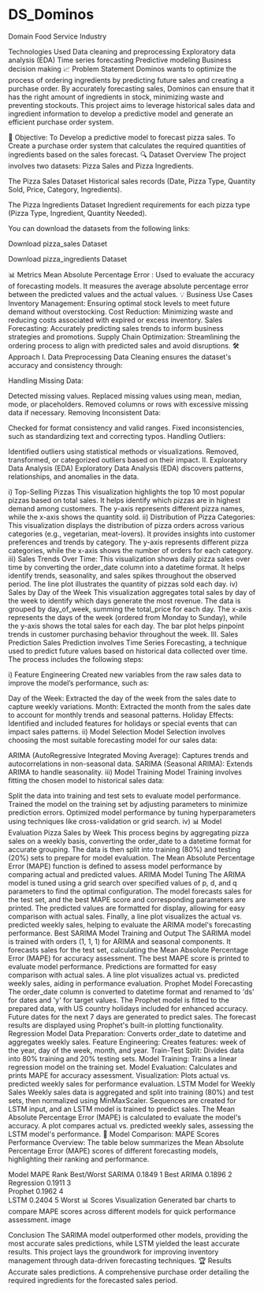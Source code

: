 # DS_Dominos

Domain
Food Service Industry

Technologies Used
Data cleaning and preprocessing
Exploratory data analysis (EDA)
Time series forecasting
Predictive modeling
Business decision making
📈 Problem Statement
Dominos wants to optimize the process of ordering ingredients by predicting future sales and creating a purchase order. By accurately forecasting sales, Dominos can ensure that it has the right amount of ingredients in stock, minimizing waste and preventing stockouts. This project aims to leverage historical sales data and ingredient information to develop a predictive model and generate an efficient purchase order system.

🎯 Objective:
To Develop a predictive model to forecast pizza sales.
To Create a purchase order system that calculates the required quantities of ingredients based on the sales forecast.
🔍 Dataset Overview
The project involves two datasets: Pizza Sales and Pizza Ingredients.

The Pizza Sales Dataset Historical sales records (Date, Pizza Type, Quantity Sold, Price, Category, Ingredients).

The Pizza Ingredients Dataset Ingredient requirements for each pizza type (Pizza Type, Ingredient, Quantity Needed).

You can download the datasets from the following links:

Download pizza_sales Dataset

Download pizza_ingredients Dataset

📊 Metrics
Mean Absolute Percentage Error : Used to evaluate the accuracy of forecasting models. It measures the average absolute percentage error between the predicted values and the actual values.
💡 Business Use Cases
Inventory Management: Ensuring optimal stock levels to meet future demand without overstocking.
Cost Reduction: Minimizing waste and reducing costs associated with expired or excess inventory.
Sales Forecasting: Accurately predicting sales trends to inform business strategies and promotions.
Supply Chain Optimization: Streamlining the ordering process to align with predicted sales and avoid disruptions.
🛠️ Approach
I. Data Preprocessing
Data Cleaning ensures the dataset's accuracy and consistency through:

Handling Missing Data:

Detected missing values.
Replaced missing values using mean, median, mode, or placeholders.
Removed columns or rows with excessive missing data if necessary.
Removing Inconsistent Data:

Checked for format consistency and valid ranges.
Fixed inconsistencies, such as standardizing text and correcting typos.
Handling Outliers:

Identified outliers using statistical methods or visualizations.
Removed, transformed, or categorized outliers based on their impact.
II. Exploratory Data Analysis (EDA)
Exploratory Data Analysis (EDA) discovers patterns, relationships, and anomalies in the data.

i) Top-Selling Pizzas
This visualization highlights the top 10 most popular pizzas based on total sales.
It helps identify which pizzas are in highest demand among customers.
The y-axis represents different pizza names, while the x-axis shows the quantity sold.
ii) Distribution of Pizza Categories:
This visualization displays the distribution of pizza orders across various categories (e.g., vegetarian, meat-lovers).
It provides insights into customer preferences and trends by category.
The y-axis represents different pizza categories, while the x-axis shows the number of orders for each category.
iii) Sales Trends Over Time:
This visualization shows daily pizza sales over time by converting the order_date column into a datetime format.
It helps identify trends, seasonality, and sales spikes throughout the observed period.
The line plot illustrates the quantity of pizzas sold each day.
iv) Sales by Day of the Week
This visualization aggregates total sales by day of the week to identify which days generate the most revenue.
The data is grouped by day_of_week, summing the total_price for each day.
The x-axis represents the days of the week (ordered from Monday to Sunday), while the y-axis shows the total sales for each day.
The bar plot helps pinpoint trends in customer purchasing behavior throughout the week.
III. Sales Prediction
Sales Prediction involves Time Series Forecasting, a technique used to predict future values based on historical data collected over time. The process includes the following steps:

i) Feature Engineering
Created new variables from the raw sales data to improve the model’s performance, such as:

Day of the Week: Extracted the day of the week from the sales date to capture weekly variations.
Month: Extracted the month from the sales date to account for monthly trends and seasonal patterns.
Holiday Effects: Identified and included features for holidays or special events that can impact sales patterns.
ii) Model Selection
Model Selection involves choosing the most suitable forecasting model for our sales data:

ARIMA (AutoRegressive Integrated Moving Average): Captures trends and autocorrelations in non-seasonal data.
SARIMA (Seasonal ARIMA): Extends ARIMA to handle seasonality.
iii) Model Training
Model Training involves fitting the chosen model to historical sales data:

Split the data into training and test sets to evaluate model performance.
Trained the model on the training set by adjusting parameters to minimize prediction errors.
Optimized model performance by tuning hyperparameters using techniques like cross-validation or grid search.
iv) 📊 Model Evaluation
Pizza Sales by Week
This process begins by aggregating pizza sales on a weekly basis, converting the order_date to a datetime format for accurate grouping.
The data is then split into training (80%) and testing (20%) sets to prepare for model evaluation.
The Mean Absolute Percentage Error (MAPE) function is defined to assess model performance by comparing actual and predicted values.
ARIMA Model Tuning
The ARIMA model is tuned using a grid search over specified values of p, d, and q parameters to find the optimal configuration.
The model forecasts sales for the test set, and the best MAPE score and corresponding parameters are printed.
The predicted values are formatted for display, allowing for easy comparison with actual sales.
Finally, a line plot visualizes the actual vs. predicted weekly sales, helping to evaluate the ARIMA model's forecasting performance.
Best SARIMA Model Training and Output
The SARIMA model is trained with orders (1, 1, 1) for ARIMA and seasonal components.
It forecasts sales for the test set, calculating the Mean Absolute Percentage Error (MAPE) for accuracy assessment.
The best MAPE score is printed to evaluate model performance.
Predictions are formatted for easy comparison with actual sales.
A line plot visualizes actual vs. predicted weekly sales, aiding in performance evaluation.
Prophet Model Forecasting
The order_date column is converted to datetime format and renamed to 'ds' for dates and 'y' for target values.
The Prophet model is fitted to the prepared data, with US country holidays included for enhanced accuracy.
Future dates for the next 7 days are generated to predict sales.
The forecast results are displayed using Prophet's built-in plotting functionality.
Regression Model
Data Preparation: Converts order_date to datetime and aggregates weekly sales.
Feature Engineering: Creates features: week of the year, day of the week, month, and year.
Train-Test Split: Divides data into 80% training and 20% testing sets.
Model Training: Trains a linear regression model on the training set.
Model Evaluation: Calculates and prints MAPE for accuracy assessment.
Visualization: Plots actual vs. predicted weekly sales for performance evaluation.
LSTM Model for Weekly Sales
Weekly sales data is aggregated and split into training (80%) and test sets, then normalized using MinMaxScaler.
Sequences are created for LSTM input, and an LSTM model is trained to predict sales.
The Mean Absolute Percentage Error (MAPE) is calculated to evaluate the model's accuracy.
A plot compares actual vs. predicted weekly sales, assessing the LSTM model's performance.
🧩 Model Comparison: MAPE Scores
Performance Overview: The table below summarizes the Mean Absolute Percentage Error (MAPE) scores of different forecasting models, highlighting their ranking and performance.

Model	MAPE	Rank	Best/Worst
SARIMA	0.1849	1	Best
ARIMA	0.1896	2	
Regression	0.1911	3	
Prophet	0.1962	4	
LSTM	0.2404	5	Worst
📊 Scores Visualization
Generated bar charts to compare MAPE scores across different models for quick performance assessment.
image

Conclusion
The SARIMA model outperformed other models, providing the most accurate sales predictions, while LSTM yielded the least accurate results.
This project lays the groundwork for improving inventory management through data-driven forecasting techniques.
🏆 Results
Accurate sales predictions.
A comprehensive purchase order detailing the required ingredients for the forecasted sales period.
